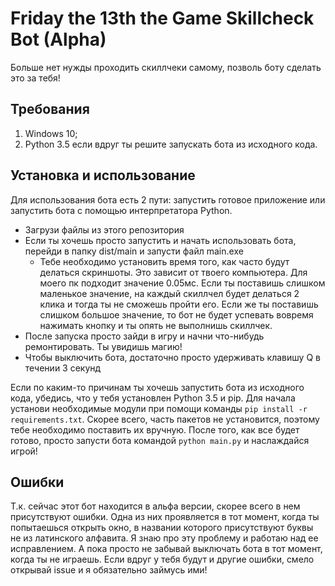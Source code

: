 # Friday the 13th the Game Skillcheck Bot (Alpha)

Больше нет нужды проходить скиллчеки самому, позволь боту сделать это за тебя!

## Требования
1. Windows 10;
2. Python 3.5 если вдруг ты решите запускать бота из исходного кода.

## Установка и использование
Для использования бота есть 2 пути: запустить готовое приложение или запустить бота с помощью интерпретатора Python.

* Загрузи файлы из этого репозитория
* Если ты хочешь просто запустить и начать использовать бота, перейди в папку dist/main и запусти файл main.exe
  * Тебе необходимо установить время того, как часто будут делаться скриншоты. Это зависит от твоего компьютера. Для моего пк подходит значение 0.05мс. Если ты поставишь слишком маленькое значение, на каждый скиллчел будет делаться 2 клика и тогда ты не сможешь пройти его. Если же ты поставишь слишком большое значение, то бот не будет успевать вовремя нажимать кнопку и ты опять не выполнишь скиллчек.
* После запуска просто зайди в игру и начни что-нибудь ремонтировать. Ты увидишь магию!
* Чтобы выключить бота, достаточно просто удерживать клавишу Q в течении 3 секунд

Если по каким-то причинам ты хочешь запустить бота из исходного кода, убедись, что у тебя установлен Python 3.5 и pip. Для начала установи необходимые модули при помощи команды `pip install -r requirements.txt`. Скорее всего, часть пакетов не установится, поэтому тебе необходимо поставить их вручную. После того, как все будет готово, просто запусти бота командой `python main.py` и наслаждайся игрой! 
 
 ## Ошибки
 Т.к. сейчас этот бот находится в альфа версии, скорее всего в нем присутствуют ошибки. Одна из них проявляется в тот момент, когда ты попытаешься открыть окно, в названии которого присутствуют буквы не из латинского алфавита. Я знаю про эту проблему и работаю над ее исправлением. А пока просто не забывай выключать бота в тот момент, когда ты не играешь.
 Если вдруг у тебя будут и другие ошибки, смело открывай issue и я обязательно займусь ими!